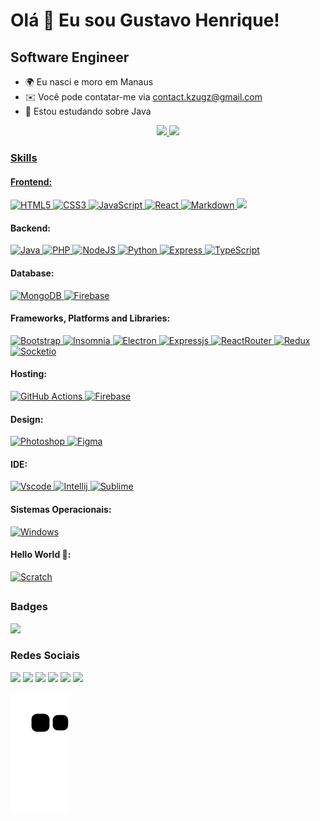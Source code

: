 Olá 👋 Eu sou Gustavo Henrique!
==============================

Software Engineer
--------------------
* 🌍 Eu nasci e moro em Manaus
* ✉️ Você pode contatar-me via [contact.kzugz@gmail.com](mailto:contact.kzugz@gmail.com)
* 🧠 Estou estudando sobre Java

<div align="center">
  <a href="https://github.com/devGustah">
  <img height="180em" src="https://github-readme-stats.vercel.app/api?username=devGustah&show_icons=true&theme=dark&include_all_commits=true&count_private=true"/>
  <img height="180em" src="https://github-readme-stats.vercel.app/api/top-langs/?username=devGustah&layout=compact&langs_count=3&theme=dark"/>
</div>
  
### Skills  

#### Frontend:
<p>
    <a href="https://developer.mozilla.org/en-US/docs/Glossary/HTML5" target="_blank" rel="noreferrer">
        <img src="https://img.shields.io/badge/HTML5-E34F26?style=for-the-badge&logo=html5&logoColor=white" alt="HTML5" />
    </a>
    <a href="https://www.w3.org/TR/CSS/#css" target="_blank" rel="noreferrer">
        <img src="https://img.shields.io/badge/CSS3-1572B6?style=for-the-badge&logo=css3&logoColor=white" alt="CSS3" />
    </a>
    <a href="https://developer.mozilla.org/en-US/docs/Web/JavaScript" target="_blank" rel="noreferrer">
        <img src="https://img.shields.io/badge/JavaScript-F7DF1E?style=for-the-badge&logo=javascript&logoColor=000000" alt="JavaScript" />
    </a>
    <a href="https://react.dev" target="_blank" rel="noreferrer">
        <img src="https://img.shields.io/badge/react-%2320232a.svg?style=for-the-badge&logo=react&logoColor=%2361DAFB" alt="React" />
    </a>
    <a href="https://www.markdownguide.org" target="_blank" rel="noreferrer">
        <img src="https://img.shields.io/badge/markdown-%23000000.svg?style=for-the-badge&logo=markdown&logoColor=white" alt="Markdown" />
    </a>
    <a href="https://jquery.com" target="_blank" rel="noreferrer">
        <img src="https://img.shields.io/badge/jQuery-0769AD?style=for-the-badge&logo=jquery&logoColor=white" />
    </a>
</p>

#### Backend:
<p>
    <a href="https://www.java.com/" target="_blank" rel="noreferrer">
        <img src="https://img.shields.io/badge/Java-5381a1?style=for-the-badge&logo=openjdk&logoColor=white" alt="Java" />
    </a>
    <a href="https://www.php.net/" target="_blank" rel="noreferrer">
        <img src="https://img.shields.io/badge/PHP-777BB4?style=for-the-badge&logo=php&logoColor=white" alt="PHP" />
    </a>
    <a href="https://nodejs.org/en/" target="_blank" rel="noreferrer">
        <img src="https://img.shields.io/badge/Node.js-339933?style=for-the-badge&logo=nodedotjs&logoColor=white" alt="NodeJS" />
    </a>
    <a href="https://www.python.org" target="_blank" rel="noreferrer">
        <img src="https://img.shields.io/badge/python-3670A0?style=for-the-badge&logo=python&logoColor=ffdd54" alt="Python" />
    </a>
    <a href="https://expressjs.com/" target="_blank" rel="noreferrer">
        <img src="https://img.shields.io/badge/Express.js-000000?style=for-the-badge&logo=express&logoColor=white" alt="Express" />
    </a>
    <a href="https://www.typescriptlang.org/" target="_blank" rel="noreferrer">
        <img src="https://img.shields.io/badge/TypeScript-007ACC?style=for-the-badge&logo=typescript&logoColor=white" alt="TypeScript" />
    </a>
</p>

#### Database:
<p>
    <a href="https://www.mongodb.com/" target="_blank" rel="noreferrer">
        <img src="https://img.shields.io/badge/MongoDB-4EA94B?style=for-the-badge&logo=mongodb&logoColor=white" alt="MongoDB" />
    </a>
    <a href="https://firebase.google.com/" target="_blank" rel="noreferrer">
        <img src="https://img.shields.io/badge/Firebase-039BE5?style=for-the-badge&logo=Firebase&logoColor=white" alt="Firebase" />
    </a>
</p>
  
#### Frameworks, Platforms and Libraries:
<p>
    <a href="https://getbootstrap.com" target="_blank" rel="noreferrer">
        <img src="https://img.shields.io/badge/bootstrap-%23563D7C.svg?style=for-the-badge&logo=bootstrap&logoColor=white" alt="Bootstrap" />
    </a>
    <a href="https://insomnia.rest" target="_blank" rel="noreferrer">
        <img src="https://img.shields.io/badge/Insomnia-black?style=for-the-badge&logo=insomnia&logoColor=5849BE" alt="Insomnia" />
    </a>
    <a href="https://www.electronjs.org/" target="_blank" rel="noreferrer">
        <img src="https://img.shields.io/badge/Electron-191970?style=for-the-badge&logo=Electron&logoColor=white" alt="Electron" />
    </a>
    <a href="https://expressjs.com/" target="_blank" rel="noreferrer">
        <img src="https://img.shields.io/badge/express.js-%23404d59.svg?style=for-the-badge&logo=express&logoColor=%2361DAFB" alt="Expressjs" />
    </a>
    <a href="https://reactrouter.com/en/main" target="_blank" rel="noreferrer">
        <img src="https://img.shields.io/badge/React_Router-CA4245?style=for-the-badge&logo=react-router&logoColor=white" alt="ReactRouter" />
    </a>
    <a href="https://redux.js.org" target="_blank" rel="noreferrer">
        <img src="https://img.shields.io/badge/redux-%23593d88.svg?style=for-the-badge&logo=redux&logoColor=white" alt="Redux" />
    </a>
    <a href="https://socket.io" target="_blank" rel="noreferrer">
        <img src="https://img.shields.io/badge/Socket.io-black?style=for-the-badge&logo=socket.io&badgeColor=010101" alt="Socketio" />
    </a>
</p>  

#### Hosting:
<p>
    <a href="https://github.com/" target="_blank" rel="noreferrer">
        <img src="https://img.shields.io/badge/github%20pages-121013?style=for-the-badge&logo=github&logoColor=white" alt="GitHub Actions" />
    </a>
    <a href="https://firebase.google.com/" target="_blank" rel="noreferrer">
        <img src="https://img.shields.io/badge/firebase-%23039BE5.svg?style=for-the-badge&logo=firebase" alt="Firebase" />
    </a>
</p>

#### Design:
<p>
    <a href="https://www.adobe.com/br/products/photoshop.html" target="_blank" rel="noreferrer">
        <img src="https://img.shields.io/badge/Adobe%20Photoshop-31A8FF?style=for-the-badge&logo=Adobe%20Photoshop&logoColor=black" alt="Photoshop" />
    </a>
    <a href="https://www.figma.com/" target="_blank" rel="noreferrer">
        <img src="https://img.shields.io/badge/Figma-F24E1E?style=for-the-badge&logo=figma&logoColor=white" alt="Figma" />
    </a>
</p>
  
#### IDE:
<p>
  <a href="https://code.visualstudio.com" target="_blank" rel="noreferrer">
        <img src="https://img.shields.io/badge/Visual_Studio_Code-0078D4?style=for-the-badge&logo=visual%20studio%20code&logoColor=white" alt="Vscode" />
  </a>
  <a href="https://www.jetbrains.com/pt-br/idea/" target="_blank" rel="noreferrer">
        <img src="https://img.shields.io/badge/IntelliJ_IDEA-000000.svg?style=for-the-badge&logo=intellij-idea&logoColor=white" alt="Intellij" />
  </a>
  <a href="https://www.sublimetext.com" target="_blank" rel="noreferrer">
        <img src="https://img.shields.io/badge/sublime_text-%23575757.svg?&style=for-the-badge&logo=sublime-text&logoColor=important" alt="Sublime" />
  </a>
</p>
  
#### Sistemas Operacionais:
<p>
    <a href="https://www.microsoft.com/pt-br/windows/" target="_blank" rel="noreferrer">
        <img src="https://img.shields.io/badge/Windows-0078D6?style=for-the-badge&logo=windows11&logoColor=white" alt="Windows" />
    </a>
</p>  
  
#### Hello World 👋:
  <p>
    <a href="https://scratch.mit.edu" target="_blank" rel="noreferrer">
        <img src="https://img.shields.io/badge/Scratch-4D97FF?style=for-the-badge&logo=Scratch&logoColor=white" alt="Scratch">
    </a>
  </p>
  
  ##
  
### Badges

<a href="http://www.github.com/devGustah">
    <img src="https://github-readme-streak-stats.herokuapp.com/?user=devGustah&stroke=ffffff&background=1c1917&ring=ec4899&fire=ec4899&currStreakNum=ffffff&currStreakLabel=ec4899&sideNums=ffffff&sideLabels=ffffff&dates=ffffff&hide_border=true" />
</a>  
  
### Redes Sociais
 
<div>
  <a href="https://www.github.com/devGustah" target="_blank" rel="noreferrer"><img src="https://img.shields.io/badge/GitHub-100000?style=for-the-badge&logo=github&logoColor=white"/></a>
  <a href="https://instagram.com/kzugzz" target="_blank"><img src="https://img.shields.io/badge/-Instagram-%23E4405F?style=for-the-badge&logo=instagram&logoColor=white" target="_blank"></a>
  <a href="https://www.linkedin.com/in/gustavo-henrique-915636250" target="_blank"><img src="https://img.shields.io/badge/-LinkedIn-%230077B5?style=for-the-badge&logo=linkedin&logoColor=white" target="_blank"></a>
 	<a href="https://www.twitch.tv/kzugz" target="_blank"><img src="https://img.shields.io/badge/Twitch-9146FF?style=for-the-badge&logo=twitch&logoColor=white" target="_blank"></a>
 <a href="https://discord.gg/GcR9DEzHha" target="_blank"><img src="https://img.shields.io/badge/Discord-7289DA?style=for-the-badge&logo=discord&logoColor=white" target="_blank"></a> 
  <a href="mailto:contact.kzugz@gmail.com"><img src="https://img.shields.io/badge/-Gmail-%23333?style=for-the-badge&logo=gmail&logoColor=white" target="_blank"></a> 
 
  ![Snake animation](https://github.com/devGustah/devGustah/blob/output/github-contribution-grid-snake.svg)
 
</div>
